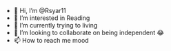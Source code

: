 - 👋 Hi, I’m @Rsyar11
- 👀 I’m interested in Reading 
- 🌱 I’m currently trying to living 
- 💞️ I’m looking to collaborate on being independent 😂
- 📫 How to reach me mood 

<!---
Rsyar11/Rsyar11 is a ✨ special ✨ repository because its `README.md` (this file) appears on your GitHub profile.
You can click the Preview link to take a look at your changes.
--->
